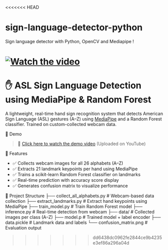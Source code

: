 <<<<<<< HEAD
# sign-language-detector-python

Sign language detector with Python, OpenCV and Mediapipe !

[![Watch the video](https://img.youtube.com/vi/MJCSjXepaAM/0.jpg)](https://www.youtube.com/watch?v=MJCSjXepaAM)
=======
# ✋ ASL Sign Language Detection using MediaPipe & Random Forest

A lightweight, real-time hand sign recognition system that detects American Sign Language (ASL) gestures (A–Z) using [MediaPipe](https://google.github.io/mediapipe/) and a Random Forest classifier. Trained on custom-collected webcam data.

🎥 Demo

> 🔗 [Click here to watch the demo video]([https://www.youtube.com/watch?v=YOUR_VIDEO_LINK](https://youtu.be/CVvE1yCH0TQ))  
> (Uploaded on YouTube)

🚀 Features
- ✅ Collects webcam images for all 26 alphabets (A–Z)
- ✅ Extracts 21 landmark keypoints per hand using MediaPipe
- ✅ Trains a scikit-learn Random Forest classifier on landmarks
- ✅ Real-time prediction with accuracy score display
- ✅ Generates confusion matrix to visualize performance

📁 Project Structure
├── collect_all_alphabets.py # Webcam-based data collection
├── extract_landmarks.py # Extract hand keypoints using MediaPipe
├── train_model.py # Train Random Forest model
├── inference.py # Real-time detection from webcam
├── data/ # Collected images per class (A–Z)
├── model.p # Trained model + label encoder
├── data.pickle # Landmark data and labels
└── confusion_matrix.png # Evaluation output




>>>>>>> dd6438dc0962fe2844ce9b4235e3ef86a296a04d
